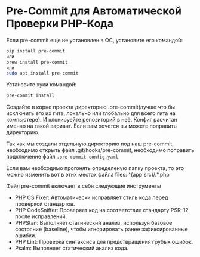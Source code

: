 # Pre-Commit для Автоматической Проверки PHP-Кода

Если pre-commit еще не установлен в ОС, установите его командой:

```bash
pip install pre-commit
или
brew install pre-commit
или
sudo apt install pre-commit
```

Установите хуки командой:
```bash
pre-commit install
```

Создайте в корне проекта директорию .pre-commit(лучше что бы исключить его их гита, локально или глобально для всего гита на компьютере).
И клонируейте репозиторий в неё. Конфиг расчитан именно на такой вариант.
Если вам хочется вы можете поправить директорию.

Так как мы создали отдельную директорию под наш pre-commit,  необходимо открыть файл .git/hooks/pre-commit, необходимо поправить подключение файл 
`.pre-commit-config.yaml`

Если вам необходимо прогонять определеную папку проекта, то это можно изменить вот в этих местах файла
files: ^(app|src)/.*\.php

Файл pre-commit включает в себя следующие инструменты
-   PHP CS Fixer: Автоматически исправляет стиль кода перед проверкой стандартов.
-   PHP CodeSniffer: Проверяет код на соответствие стандарту PSR-12 после исправлений.
-   PHPStan: Выполняет статический анализ, используя базовое состояние (baseline), чтобы игнорировать ранее зафиксированные ошибки.
-   PHP Lint: Проверка синтаксиса для предотвращения грубых ошибок.
-  Psalm: Выполняет статический анализ кода.
